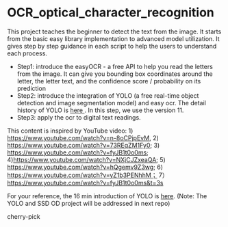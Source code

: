 # OCR_optical_character_recognition

This project teaches the beginner to detect the text from the image. It starts from the basic easy library implementation to advanced model utilization. It gives step by step guidance in each script to help the users to understand each process.

- Step1: introduce the easyOCR - a free API to help you read the letters from the image. It can give you bounding box coordinates around the letter, the letter text, and the confidence score / probability on its prediction
- Step2: introduce the integration of YOLO (a free real-time object detection and image segmentation model) and easy ocr. The detail history of YOLO is [here ](https://docs.ultralytics.com/). In this step, we use the version 11.
- Step3: apply the ocr to digital text readings.

This content is inspired by YouTube video: 1) https://www.youtube.com/watch?v=n-8oCPjpEvM, 2) https://www.youtube.com/watch?v=73REqZM1Fy0; 3) https://www.youtube.com/watch?v=fyJB1t0o0ms; 4)https://www.youtube.com/watch?v=NXjCJZxeaQA; 5) https://www.youtube.com/watch?v=hQgemv9Z3wg; 6) https://www.youtube.com/watch?v=yZ1b3PENhhM； 7） https://www.youtube.com/watch?v=fyJB1t0o0ms&t=3s

For your reference, the 16 min introduction of YOLO is [here](https://www.youtube.com/watch?v=NM6lrxy0bxs). (Note: The YOLO and SSD OD project will be addressed in next repo)

cherry-pick

